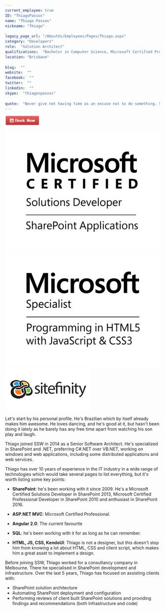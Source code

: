 ```yaml
---
current_employee: true
ID: "ThiagoPassos"
name: "Thiago Passos"
nickname: "Thiago"

legacy_page_url: "/AboutUs/Employees/Pages/Thiago.aspx"
category: "Developers"
role:  "Solution Architect"
qualifications:  "Bachelor in Computer Science, Microsoft Certified Professional Developer, Microsoft Certified Technology Specialist, Microsoft Certified Solutions Developer"
location: "Brisbane"

blog:  ""
website:  ""
facebook:  ""
twitter:  ""
linkedin:  ""
skype:  "thiagospassos"

quote:  "Never give not having time as an excuse not to do something. Set your priorities and goals and you'll find out that a day may have 48 hours"
---
```


 
[ ![BookNow.png](./Images/Bio/BookNow.png)](http://veethere.com/With/ThiagoPassos) 
    

 ![MCSD_ShareApp_Blk.png](./Images/Bio/MCSD_ShareApp_Blk.png) 
 ![Special_ProgHTML5_Blk.png](./Images/Bio/Special_ProgHTML5_Blk.png) 
 ![Sitefinity](./Images/Bio/logo_sitefinity.png) 
 

Let's start by his personal profile. He's Brazilian which by itself already makes him awesome. He loves dancing, and he's good at it, but hasn't been doing it lately as he barely has any free time apart from watching his son play and laugh.

Thiago joined SSW in 2014 as a Senior Software Architect. He's specialized in SharePoint and .NET, preferring C#.NET over VB.NET, working on windows and web applications, including some distributed applications and web services.

Thiago has over 10 years of experience in the IT industry in a wide range of technologies which would take several pages to list everything, but it's worth listing some key points:

*   **SharePoint**: he's been working with it since 2009. He's a Microsoft Certified Solutions Developer in SharePoint 2013, Microsoft Certified Professional Developer in SharePoint 2010 and enthusiast in SharePoint 2016.
*   **ASP.NET MVC**: Microsoft Certified Professional.
*   **Angular 2.0**: The current favourite   

*   **SQL**: he's been working with it for as long as he can remember.
*   **HTML, JS, CSS, KendoUI**: Thiago is not a designer, but this doesn't stop him from knowing a lot about HTML, CSS and client script, which makes him a great asset to implement a design.    

Before joining SSW, Thiago worked for a consultancy company in Melbourne. There he specialised in SharePoint development and infrastructure. Over the last 5 years, Thiago has focused on assisting clients with:

*   SharePoint solution architecture
*   Automating SharePoint deployment and configuration
*   Performing reviews of client built SharePoint solutions and providing findings and recommendations (both Infrastructure and code)
